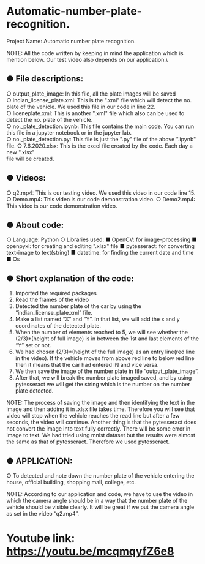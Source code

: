 # Automatic-number-plate-recognition.

Project Name: Automatic number plate recognition.

NOTE: All the code written by keeping in mind the application which is mention below. Our test video also depends on our application.\
## ● File descriptions:
  ○ output_plate_image: In this file, all the plate images will be saved\
  ○ indian_license_plate.xml: This is the ".xml" file which will detect the no. plate of the vehicle. We used this file in our code in line 22.\
  ○ liceneplate.xml: This is another ".xml" file which also can be used to detect the no. plate of the vehicle.\
  ○ no._plate_detection.ipynb: This file contains the main code. You can run this file in a jupyter notebook or in the jupyter lab.\
  ○ no._plate_detection.py: This file is just the ".py" file of the above ".ipynb" file. ○ 7.6.2020.xlsx: This is the excel file created by the code. Each day a new ".xlsx"\
    file will be created.
    
    

## ● Videos:
  ○ q2.mp4: This is our testing video. We used this video in our code line 15. 
  ○ Demo.mp4: This video is our code demonstration video.
  ○ Demo2.mp4: This video is our code demonstration video. 
## ● About code:
  ○ Language: Python 
  ○ Libraries used:
    ■ OpenCV: for image-processing
    ■ openpyxl: for creating and editing ".xlsx" file
    ■ pytesseract: for converting text-image to text(string) 
    ■ datetime: for finding the current date and time
    ■ Os
## ● Short explanation of the code:
  1.   Imported the required packages
  2.   Read the frames of the video
  3.   Detected the number plate of the car by using the “indian_license_plate.xml” file.
  4.   Make a list named “X” and “Y”. In that list, we will add the x and y coordinates of the detected plate.
  5.   When the number of elements reached to 5, we will see whether the (2/3)*(height of full image) is in between the 1st and last elements of the “Y” set or not.
  6.   We had chosen (2/3)*(height of the full image) as an entry line(red line in the video). If the vehicle moves from above red line to below red line then it means that the car had entered IN and vice versa.
  7.   We then save the image of the number plate in file “output_plate_image”.
  8.   After that, we will break the number plate imaged saved, and by using pytesseract we will get the string which is the number on the number plate detected.


NOTE: The process of saving the image and then identifying the text in the image and then adding it in .xlsx file takes time. Therefore you will see that video will stop when the vehicle reaches the read line but after a few seconds, the video will continue. Another thing is that the pytesseract does not convert the image into text fully correctly. There will be some error in image to text. We had tried using mnist dataset but the results were almost the same as that of pytesseract. Therefore we used pytesseract.
## ● APPLICATION:
  ○ To detected and note down the number plate of the vehicle entering the house, official building, shopping mall, college, etc.

NOTE: According to our application and code, we have to use the video in which the camera angle should be in a way that the number plate of the vehicle should be visible clearly. It will be great if we put the camera angle as set in the video “q2.mp4”.

# Youtube link: https://youtu.be/mcqmqyfZ6e8
